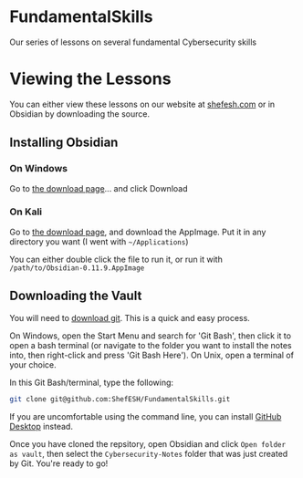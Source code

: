 # FundamentalSkills
Our series of lessons on several fundamental Cybersecurity skills

# Viewing the Lessons

You can either view these lessons on our website at [shefesh.com](https://shefesh.com/wiki/fundamental-skills) or in Obsidian by downloading the source.

## Installing Obsidian

### On Windows

Go to [the download page](https://obsidian.md/download)... and click Download

### On Kali

Go to [the download page](https://obsidian.md/download), and download the AppImage. Put it in any directory you want (I went with `~/Applications`)

You can either double click the file to run it, or run it with `/path/to/Obsidian-0.11.9.AppImage`

## Downloading the Vault

You will need to [download git](https://git-scm.com/downloads). This is a quick and easy process.

On Windows, open the Start Menu and search for 'Git Bash', then click it to open a bash terminal (or navigate to the folder you want to install the notes into, then right-click and press 'Git Bash Here'). On Unix, open a terminal of your choice.

In this Git Bash/terminal, type the following:

```bash
git clone git@github.com:ShefESH/FundamentalSkills.git
```

If you are uncomfortable using the command line, you can install [GitHub Desktop](https://desktop.github.com/) instead.

Once you have cloned the repsitory, open Obsidian and click `Open folder as vault`, then select the `Cybersecurity-Notes` folder that was just created by Git. You're ready to go!
